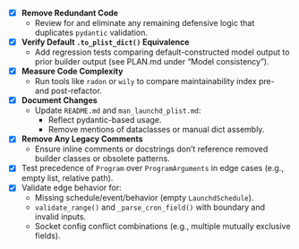 - [x] **Remove Redundant Code**
  - Review for and eliminate any remaining defensive logic that duplicates `pydantic` validation.
- [x] **Verify Default `.to_plist_dict()` Equivalence**
  - Add regression tests comparing default-constructed model output to prior builder output (see PLAN.md under “Model consistency”).
- [x] **Measure Code Complexity**
  - Run tools like `radon` or `wily` to compare maintainability index pre- and post-refactor.
- [x] **Document Changes**
  - Update `README.md` and `man_launchd_plist.md`:
    - Reflect pydantic-based usage.
    - Remove mentions of dataclasses or manual dict assembly.
- [x] **Remove Any Legacy Comments**
  - Ensure inline comments or docstrings don’t reference removed builder classes or obsolete patterns.
- [x] Test precedence of `Program` over `ProgramArguments` in edge cases (e.g., empty list, relative path).
- [x] Validate edge behavior for:
  - Missing schedule/event/behavior (empty `LaunchdSchedule`).
  - `validate_range()` and `_parse_cron_field()` with boundary and invalid inputs.
  - Socket config conflict combinations (e.g., multiple mutually exclusive fields).

